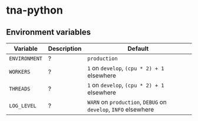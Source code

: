 # tna-python

## Environment variables

| Variable      | Description | Default                                                        |
| ------------- | ----------- | -------------------------------------------------------------- |
| `ENVIRONMENT` | ?           | `production`                                                   |
| `WORKERS`     | ?           | `1` on `develop`, `(cpu * 2) + 1` elsewhere                    |
| `THREADS`     | ?           | `1` on `develop`, `(cpu * 2) + 1` elsewhere                    |
| `LOG_LEVEL`   | ?           | `WARN` on `production`, `DEBUG` on `develop`, `INFO` elsewhere |
